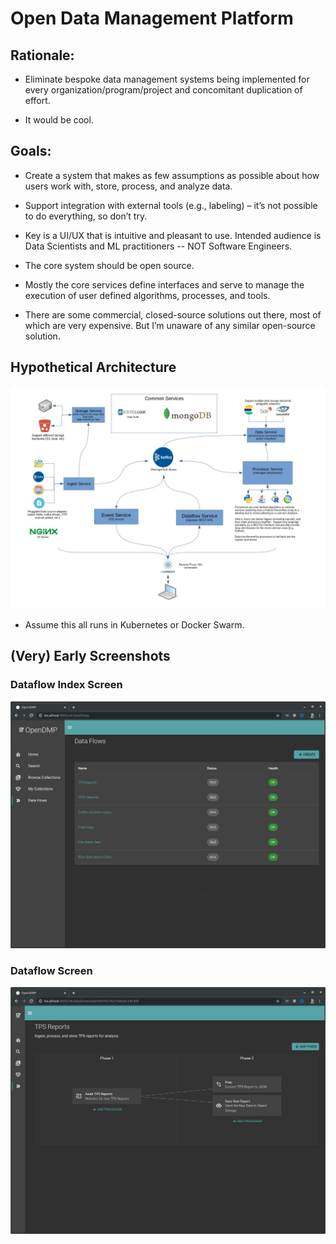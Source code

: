 # Open Data Management Platform

## Rationale:

- Eliminate bespoke data management systems being implemented for every organization/program/project and concomitant duplication of effort.

- It would be cool.

## Goals:

- Create a system that makes as few assumptions as possible about how users work with, store, process, and analyze data.

- Support integration with external tools (e.g., labeling) – it’s not possible to do everything, so don’t try.

- Key is a UI/UX that is intuitive and pleasant to use.  Intended audience is Data Scientists and ML practitioners -- NOT Software Engineers.

- The core system should be open source.

- Mostly the core services define interfaces and serve to manage the execution of user defined algorithms, processes, and tools.

- There are some commercial, closed-source solutions out there, most of which are very expensive.  But I’m unaware of any similar open-source solution.


## Hypothetical Architecture

![Architecture](/doc/architecture.jpg)

- Assume this all runs in Kubernetes or Docker Swarm.

## (Very) Early Screenshots

### Dataflow Index Screen
![Dataflow Index](/doc/screenshots/dataflow_index.jpg)

### Dataflow Screen
![Dataflow](/doc/screenshots/single_dataflow.jpg)

